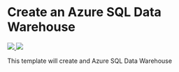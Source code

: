 # Create an Azure SQL Data Warehouse

<a href="https://portal.azure.com/#create/Microsoft.Template/uri/https%3A%2F%2Fraw.githubusercontent.com%2Fans-cloud%2Fazure_service_catalogue%2Fmaster%2Fsql-data-warehouse%2FazureDeploy.json" target="_blank">
    <img src="http://azuredeploy.net/deploybutton.png"/>
</a>
<a href="http://armviz.io/#/?load=https%3A%2F%2Fraw.githubusercontent.com%2Fans-cloud%2Fazure_service_catalogue%2Fmaster%2Fsql-data-warehouse%2FazureDeploy.json" target="_blank">
    <img src="http://armviz.io/visualizebutton.png"/>
</a>


This template will create and Azure SQL Data Warehouse



